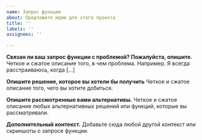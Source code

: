```yaml
---
name: Запрос функции
about: Предложите идею для этого проекта
title: ''
labels: ''
assignees: ''

---
```


**Связан ли ваш запрос функции с проблемой? Пожалуйста, опишите.**
Четкое и сжатое описание того, в чем проблема. Например. Я всегда расстраиваюсь, когда [...]

**Опишите решение, которое вы хотели бы получить**
Четкое и сжатое описание того, чего вы хотите добиться.

**Опишите рассмотренные вами альтернативы.**
Четкое и сжатое описание любых альтернативных решений или функций, которые вы рассматривали.

**Дополнительный контекст.**
Добавьте сюда любой другой контекст или скриншоты о запросе функции.
